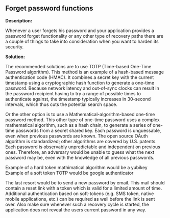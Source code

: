 
Forget password functions
-------

**Description:**

Whenever a user forgets his password and your application provides a password
forget functionality or any other type of recovery paths
there are a couple of things to take into consideration when you want to harden its 
security.


**Solution:**

The recommended solutions are to use TOTP (Time-based One-Time Password algorithm). This method is an example of a hash-based message authentication code (HMAC). It combines a secret key with the current timestamp using a cryptographic hash function to generate a one-time password. Because network latency and out-of-sync clocks can result in the password recipient having to try a range of possible times to authenticate against, the timestamp typically increases in 30-second intervals, which thus cuts the potential search space.

Or the other option is to use a 
Mathematical-algorithm-based one-time password method. This other type of one-time password uses a complex mathematical algorithm, such as a hash chain, to generate a series of one-time passwords from a secret shared key. Each password is unguessable, even when previous passwords are known. The open source OAuth algorithm is standardized; other algorithms are covered by U.S. patents. Each password is observably unpredictable and independent on previous ones. Therefore, an adversary would be unable to guess what the next password may be, even with the knowledge of all previous passwords.

Example of a hard token mathimatical algorithm would be a yubikey
Example of a soft token TOTP would be google authenticator

The last resort would be to send a new password by email. This mail should contain 
a reset link with a token which is valid for a limited amount of time. 
Additional authentication based on soft-tokens 
(e.g. SMS token, native mobile applications, etc.) can be required as well before the 
link is sent over. Also make sure whenever such a recovery cycle is started, the 
application does not reveal the users current password in any way.


